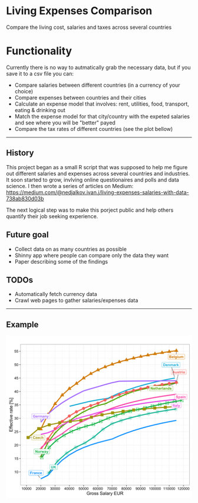 # Living Expenses Comparison

Compare the living cost, salaries and taxes across several countries

# Functionality

Currently there is no way to autmatically grab the necessary data, but if you save it to a csv file you can:

- Compare salaries between different countries (in a currency of your choice)
- Compare expenses between countries and their cities
- Calculate an expense model that involves: rent, utilities, food, transport, eating & drinking out
- Match the expense model for that city/country with the expeted salaries and see where you will be "better" payed
- Compare the tax rates of different countries (see the plot bellow)

---

## History

This project began as a small R script that was supposed to help me figure out different salaries and expenses across several countries and industries.
It soon started to grow, invlving online questionaires and polls and data science. I then wrote a series of articles on Medium:
https://medium.com/@nedjalkov.ivan.j/living-expenses-salaries-with-data-738ab830d03b

The next logical step was to make this porject public and help others quantify their job seeking experience. 

## Future goal

- Collect data on as many countries as possible
- Shinny app where people can compare only the data they want
- Paper describing some of the findings

## TODOs

- Automatically fetch currency data
- Crawl web pages to gather salaries/expenses data



---

## Example

![alt text](EU-taxes.png)



